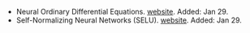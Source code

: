 -  Neural Ordinary Differential Equations. [website](https://arxiv.org/abs/1806.07366). Added: Jan 29.
-  Self-Normalizing Neural Networks (SELU).  [website](https://arxiv.org/pdf/1706.02515.pdf). Added: Jan 29.
